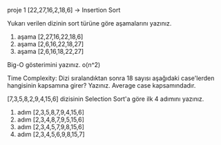 proje 1 
[22,27,16,2,18,6] -> Insertion Sort

Yukarı verilen dizinin sort türüne göre aşamalarını yazınız.
1. aşama [2,27,16,22,18,6]
2. aşama [2,6,16,22,18,27]
3. aşama [2,6,16,18,22,27]

Big-O gösterimini yazınız.
o(n^2)

Time Complexity: Dizi sıralandıktan sonra 18 sayısı aşağıdaki case'lerden hangisinin kapsamına girer? Yazınız.
Average case kapsamındadır.



[7,3,5,8,2,9,4,15,6] dizisinin Selection Sort'a göre ilk 4 adımını yazınız.
1. adım [2,3,5,8,7,9,4,15,6]
2. adım [2,3,4,8,7,9,5,15,6]
3. adım [2,3,4,5,7,9,8,15,6]
4. adım [2,3,4,5,6,9,8,15,7]
